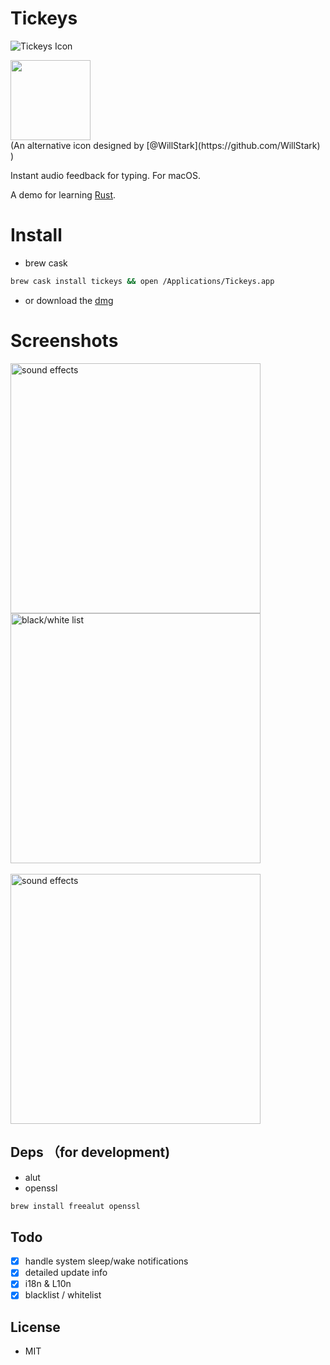 # Tickeys
![Tickeys Icon](https://raw.githubusercontent.com/yingDev/Tickeys/master/.readme_images/icon.png)

<img src="https://raw.githubusercontent.com/yingDev/Tickeys/master/Tickeys%20icon%20design.png" width="128" height="128" />
<br>(An alternative icon designed by [@WillStark](https://github.com/WillStark) )

Instant audio feedback for typing. For macOS. 

A demo for learning [Rust](https://www.rust-lang.org).

# Install
  - brew cask
```sh
brew cask install tickeys && open /Applications/Tickeys.app
```
  - or download the [dmg](https://github.com/yingDev/Tickeys/releases/download/0.5.0/Tickeys-0.5.0-yosemite.dmg)

# Screenshots

<img src="https://raw.githubusercontent.com/yingDev/Tickeys/master/.readme_images/1.png" alt='sound effects' width=400/>
<br/>
<img src="https://raw.githubusercontent.com/yingDev/Tickeys/master/.readme_images/2.png" alt='black/white list' width=400/>
<br/><br/>
<a href='https://www.youtube.com/watch?v=XeqA-LU5IWg' target='_blank'>
<img src="https://raw.githubusercontent.com/yingDev/Tickeys/master/.readme_images/video_thumb.png" alt='sound effects' width=400/>
</a>

## Deps （for development)
* alut
* openssl
```sh
brew install freealut openssl
```

## Todo
- [x] handle system sleep/wake notifications
- [x] detailed update info
- [x] i18n & L10n
- [x] blacklist / whitelist

## License
* MIT
